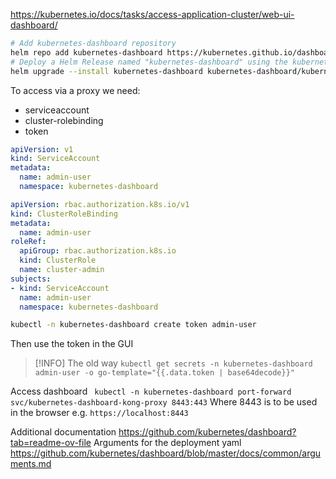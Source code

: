 https://kubernetes.io/docs/tasks/access-application-cluster/web-ui-dashboard/

```bash
# Add kubernetes-dashboard repository
helm repo add kubernetes-dashboard https://kubernetes.github.io/dashboard/
# Deploy a Helm Release named "kubernetes-dashboard" using the kubernetes-dashboard chart
helm upgrade --install kubernetes-dashboard kubernetes-dashboard/kubernetes-dashboard --create-namespace --namespace kubernetes-dashboard
```

To access via a proxy we need:

- serviceaccount
- cluster-rolebinding
- token

```yaml
apiVersion: v1
kind: ServiceAccount
metadata:
  name: admin-user
  namespace: kubernetes-dashboard
```

```yaml
apiVersion: rbac.authorization.k8s.io/v1
kind: ClusterRoleBinding
metadata:
  name: admin-user
roleRef:
  apiGroup: rbac.authorization.k8s.io
  kind: ClusterRole
  name: cluster-admin
subjects:
- kind: ServiceAccount
  name: admin-user
  namespace: kubernetes-dashboard
```

```bash
kubectl -n kubernetes-dashboard create token admin-user
```
Then use the token in the GUI

>[!INFO] The old way `kubectl get secrets -n kubernetes-dashboard admin-user -o go-template="{{.data.token | base64decode}}"`

Access dashboard
` kubectl -n kubernetes-dashboard port-forward svc/kubernetes-dashboard-kong-proxy 8443:443`
Where 8443 is to be used in the browser e.g. `https://localhost:8443`

Additional documentation
https://github.com/kubernetes/dashboard?tab=readme-ov-file
Arguments for the deployment yaml
https://github.com/kubernetes/dashboard/blob/master/docs/common/arguments.md